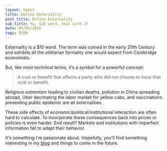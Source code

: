 ```yaml
---
layout: bpost
title: Define Externality
post_title: Define Externality
sub_title: Ya, $10 word, deal with it
date: 05/01/2016
tags: ECON 
---
```


Externality is a $10 word. The term was coined in the early 20th Century and exhibits all the utilitarian formality one would expect from Cambridge economists. 

But, like most technical terms, it’s a symbol for a powerful concept: 

> A cost or benefit that affects a party who did not choose to incur that cost or benefit.

Religious extremism leading to civilian deaths, pollution in China spreading abroad, Uber decimating the labor market for yellow cabs, and vaccinations preventing public epidemic are all externalities. 

These side effects of economic/political/institutional interaction are often hard to calculate. To incorporate these consequences back into prices or policies is even harder. End result? Markets and institutions with imperfect information fail to adapt their behavior.

It's something I'm passionate about. Hopefully, you'll find something interesting in my [blog]({{base}}/read) and things to come in the future.